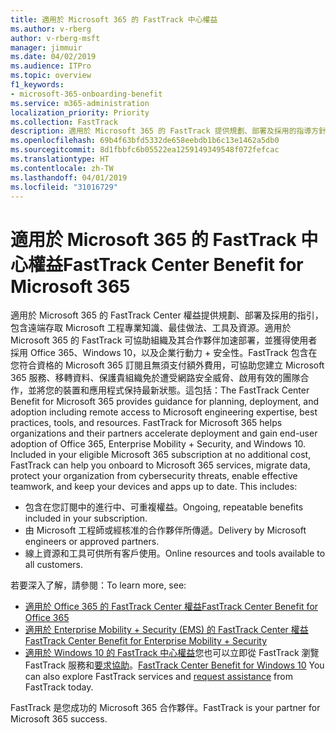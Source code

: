```yaml
---
title: 適用於 Microsoft 365 的 FastTrack 中心權益
ms.author: v-rberg
author: v-rberg-msft
manager: jimmuir
ms.date: 04/02/2019
ms.audience: ITPro
ms.topic: overview
f1_keywords:
- microsoft-365-onboarding-benefit
ms.service: m365-administration
localization_priority: Priority
ms.collection: FastTrack
description: 適用於 Microsoft 365 的 FastTrack 提供規劃、部署及採用的指導方針，包含遠端存取 Microsoft 工程專業知識、最佳做法、工具及資源。適用於 Microsoft 365 的 FastTrack 可協助組織及其合作夥伴加速部署，並獲得使用者採用 Office 365、Windows 10，以及企業行動力 + 安全性。
ms.openlocfilehash: 69b4f63bfd5332de658eebdb1b6c13e1462a5db0
ms.sourcegitcommit: 8d1fbbfc6b05522ea1259149349548f072fefcac
ms.translationtype: HT
ms.contentlocale: zh-TW
ms.lasthandoff: 04/01/2019
ms.locfileid: "31016729"
---
```

# <a name="fasttrack-center-benefit-for-microsoft-365"></a><span data-ttu-id="6a1d3-104">適用於 Microsoft 365 的 FastTrack 中心權益</span><span class="sxs-lookup"><span data-stu-id="6a1d3-104">FastTrack Center Benefit for Microsoft 365</span></span>

<span data-ttu-id="6a1d3-p102">適用於 Microsoft 365 的 FastTrack Center 權益提供規劃、部署及採用的指引，包含遠端存取 Microsoft 工程專業知識、最佳做法、工具及資源。適用於 Microsoft 365 的 FastTrack 可協助組織及其合作夥伴加速部署，並獲得使用者採用 Office 365、Windows 10，以及企業行動力 + 安全性。FastTrack 包含在您符合資格的 Microsoft 365 訂閱且無須支付額外費用，可協助您建立 Microsoft 365 服務、移轉資料、保護貴組織免於遭受網路安全威脅、啟用有效的團隊合作，並將您的裝置和應用程式保持最新狀態。這包括：</span><span class="sxs-lookup"><span data-stu-id="6a1d3-p102">The FastTrack Center Benefit for Microsoft 365 provides guidance for planning, deployment, and adoption including remote access to Microsoft engineering expertise, best practices, tools, and resources. FastTrack for Microsoft 365 helps organizations and their partners accelerate deployment and gain end-user adoption of Office 365, Enterprise Mobility + Security, and Windows 10. Included in your eligible Microsoft 365 subscription at no additional cost, FastTrack can help you onboard to Microsoft 365 services, migrate data, protect your organization from cybersecurity threats, enable effective teamwork, and keep your devices and apps up to date. This includes:</span></span>

- <span data-ttu-id="6a1d3-109">包含在您訂閱中的進行中、可重複權益。</span><span class="sxs-lookup"><span data-stu-id="6a1d3-109">Ongoing, repeatable benefits included in your subscription.</span></span>
- <span data-ttu-id="6a1d3-110">由 Microsoft 工程師或經核准的合作夥伴所傳遞。</span><span class="sxs-lookup"><span data-stu-id="6a1d3-110">Delivery by Microsoft engineers or approved partners.</span></span>
- <span data-ttu-id="6a1d3-111">線上資源和工具可供所有客戶使用。</span><span class="sxs-lookup"><span data-stu-id="6a1d3-111">Online resources and tools available to all customers.</span></span>
  
<span data-ttu-id="6a1d3-112">若要深入了解，請參閱：</span><span class="sxs-lookup"><span data-stu-id="6a1d3-112">To learn more, see:</span></span>

- [<span data-ttu-id="6a1d3-113">適用於 Office 365 的 FastTrack Center 權益</span><span class="sxs-lookup"><span data-stu-id="6a1d3-113">FastTrack Center Benefit for Office 365</span></span>](O365-fasttrack-benefit-for-office-365.md) 
- [<span data-ttu-id="6a1d3-114">適用於 Enterprise Mobility + Security (EMS) 的 FastTrack Center 權益</span><span class="sxs-lookup"><span data-stu-id="6a1d3-114">FastTrack Center Benefit for Enterprise Mobility + Security</span></span>](EMS-fasttrack-benefit-for-EMS.md)
- <span data-ttu-id="6a1d3-115">[適用於 Windows 10 的 FastTrack 中心權益](Win-10-fasttrack-benefit-for-Windows-10.md)您也可以立即從 FastTrack 瀏覽 FastTrack 服務和[要求協助](https://go.microsoft.com/fwlink/p/?LinkId=2003903)。</span><span class="sxs-lookup"><span data-stu-id="6a1d3-115">[FastTrack Center Benefit for Windows 10](Win-10-fasttrack-benefit-for-Windows-10.md) You can also explore FastTrack services and [request assistance](https://go.microsoft.com/fwlink/p/?LinkId=2003903) from FastTrack today.</span></span>

<span data-ttu-id="6a1d3-116">FastTrack 是您成功的 Microsoft 365 合作夥伴。</span><span class="sxs-lookup"><span data-stu-id="6a1d3-116">FastTrack is your partner for Microsoft 365 success.</span></span>
  
  

 